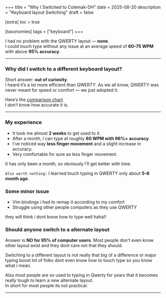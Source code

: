 +++
title = "Why I Switched to Colemak-DH"
date = 2025-08-20
description = "Keyboard layout Switching"
draft = false

[extra]
toc = true

[taxonomies] 
tags = ["keyboard"]
+++

I had no problem with the QWERTY layout — **none**.  
I could touch type without any issue at an average speed of **60–75 WPM** with above **95% accuracy**.

---

### Why did I switch to a different keyboard layout?

Short answer: **out of curiosity**.  
I heard it’s a lot more efficient than QWERTY. As we all know, QWERTY was never meant for speed or comfort — we just adopted it.

Here’s the [comparison chart](https://colemakmods.github.io/mod-dh/compare.html).  
I don’t know how accurate it is.

---

### My experience

- It took me almost **2 weeks** to get used to it.
- After a month, I can type at roughly **60 WPM with 96%+ accuracy**.
- I’ve noticed way **less finger movement** and a slight increase in accuracy.
- Very comfortable for sure as less finger movement.

It has only been a month, so obviously I’ll get better with time.

`Also worth nothing:` I learned touch typing in QWERTY only about **5–6 month ago**.

### Some minor issue

- Vim bindings i had to remap it according to my comfort
- Struggle using other people computers as they use QWERTY

they will think i dont know how to type well haha!!

### Should anyone switch to a alternate layout

Answer is **NO for 95% of computer users**. Most people don't even know other layout exist and they dont care not that they should.

Switching to a different layout is not really that big of a difference or major typing boost lot of folks dont even know how to touch type
so you know what i mean.

Also most people are so used to typing in Qwerty for years that it becomes really tough to learn a new alternate layout.  
In short for most people its not practical.

---
